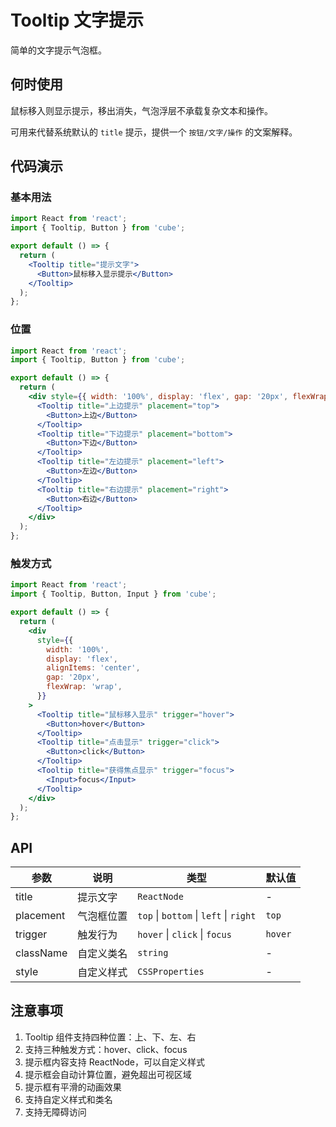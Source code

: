# Tooltip 文字提示

简单的文字提示气泡框。

## 何时使用

鼠标移入则显示提示，移出消失，气泡浮层不承载复杂文本和操作。

可用来代替系统默认的 `title` 提示，提供一个 `按钮/文字/操作` 的文案解释。

## 代码演示

### 基本用法

```jsx
import React from 'react';
import { Tooltip, Button } from 'cube';

export default () => {
  return (
    <Tooltip title="提示文字">
      <Button>鼠标移入显示提示</Button>
    </Tooltip>
  );
};
```

### 位置

```jsx
import React from 'react';
import { Tooltip, Button } from 'cube';

export default () => {
  return (
    <div style={{ width: '100%', display: 'flex', gap: '20px', flexWrap: 'wrap' }}>
      <Tooltip title="上边提示" placement="top">
        <Button>上边</Button>
      </Tooltip>
      <Tooltip title="下边提示" placement="bottom">
        <Button>下边</Button>
      </Tooltip>
      <Tooltip title="左边提示" placement="left">
        <Button>左边</Button>
      </Tooltip>
      <Tooltip title="右边提示" placement="right">
        <Button>右边</Button>
      </Tooltip>
    </div>
  );
};
```

### 触发方式

```jsx
import React from 'react';
import { Tooltip, Button, Input } from 'cube';

export default () => {
  return (
    <div
      style={{
        width: '100%',
        display: 'flex',
        alignItems: 'center',
        gap: '20px',
        flexWrap: 'wrap',
      }}
    >
      <Tooltip title="鼠标移入显示" trigger="hover">
        <Button>hover</Button>
      </Tooltip>
      <Tooltip title="点击显示" trigger="click">
        <Button>click</Button>
      </Tooltip>
      <Tooltip title="获得焦点显示" trigger="focus">
        <Input>focus</Input>
      </Tooltip>
    </div>
  );
};
```

## API

| 参数      | 说明       | 类型                                   | 默认值  |
| --------- | ---------- | -------------------------------------- | ------- |
| title     | 提示文字   | `ReactNode`                            | -       |
| placement | 气泡框位置 | `top` \| `bottom` \| `left` \| `right` | `top`   |
| trigger   | 触发行为   | `hover` \| `click` \| `focus`          | `hover` |
| className | 自定义类名 | `string`                               | -       |
| style     | 自定义样式 | `CSSProperties`                        | -       |

## 注意事项

1. Tooltip 组件支持四种位置：上、下、左、右
2. 支持三种触发方式：hover、click、focus
3. 提示框内容支持 ReactNode，可以自定义样式
4. 提示框会自动计算位置，避免超出可视区域
5. 提示框有平滑的动画效果
6. 支持自定义样式和类名
7. 支持无障碍访问
